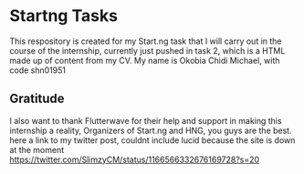 # Startng Tasks

This respository is created for my Start.ng task that I will carry out in the course of the internship, currently just pushed in task 2,
which is a HTML made up of content from my CV.
My name is Okobia Chidi Michael, with code shn01951

## Gratitude
I also want to thank Flutterwave for their help and support in making this internship a reality, Organizers of Start.ng and HNG, you guys 
are the best. here a link to my twitter post, couldnt include lucid because the site is down at the moment  
https://twitter.com/SlimzyCM/status/1166566332676169728?s=20

